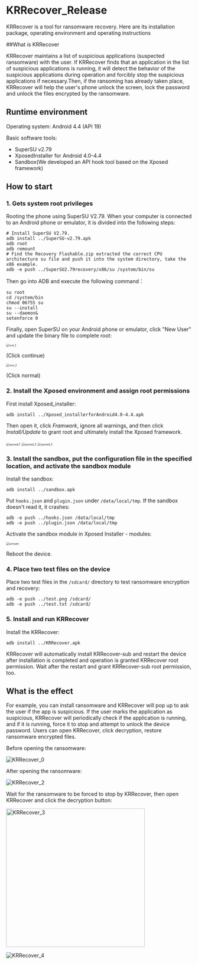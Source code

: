 # KRRecover_Release
KRRecover is a tool for ransomware recovery. Here are its installation package, operating environment and operating instructions

##What is KRRecover

KRRecover maintains a list of suspicious applications (suspected ransomware) with the user. If KRRecover finds that an application in the list of suspicious applications is running, it will detect the behavior of the suspicious applications during operation and forcibly stop the suspicious applications if necessary.Then, if the ransoming has already taken place, KRRecover will help the user's phone unlock the screen, lock the password and unlock the files encrypted by the ransomware.

## Runtime environment

Operating system: Android 4.4 (API 19)

Basic software tools: 

* SuperSU v2.79 
* XposedInstaller for Android 4.0-4.4
* Sandbox(We developed an API hook tool based on the Xposed framework)

## How to start

### 1. Gets system root privileges

Rooting the phone using SuperSU V2.79. When your computer is connected to an Android phone or emulator, it is divided into the following steps:

```shell
# Install SuperSU V2.79.
adb install ../SuperSU-v2.79.apk
adb root
adb remount
# Find the Recovery Flashable.zip extracted the correct CPU architecture su file and push it into the system directory, take the x86 example.
adb -e push ../SuperSU2.79recovery/x86/su /system/bin/su
```

Then go into ADB and execute the following command：

```shell
su root
cd /system/bin
chmod 06755 su
su --install
su --daemon&
setenforce 0
```

Finally, open SuperSU on your Android phone or emulator, click "New User" and update the binary file to complete root:

<img src="https://github.com/FoxyWinner/KRRecover_Release/blob/master/readme_images/root_1.png" alt="root_1" style="zoom:50%;" />

(Click continue)

<img src="https://github.com/FoxyWinner/KRRecover_Release/blob/master/readme_images/root_2.png" alt="root_2" style="zoom:50%;" />

(Click normal)

### 2. Install the Xposed environment and assign root permissions

First install Xposed_installer:

```shell
adb install ../Xposed_installerforAndroid4.0-4.4.apk
```

Then open it, click *Framwork*, ignore all warnings, and then click *Install/Update* to grant root and ultimately install the Xposed framework.

<img src="https://github.com/FoxyWinner/KRRecover_Release/blob/master/readme_images/xposed_1.png" alt="xposed_1" style="zoom:50%;" />

<img src="https://github.com/FoxyWinner/KRRecover_Release/blob/master/readme_images/xposed_2.png" alt="xposed_2" style="zoom:50%;" />

<img src="https://github.com/FoxyWinner/KRRecover_Release/blob/master/readme_images/xposed_3.png" alt="xposed_3" style="zoom:50%;" />

### 3. Install the sandbox, put  the configuration file in the specified location, and activate the sandbox module

Install the sandbox:

```shell
adb install ../sandbox.apk
```

Put `hooks.json` and `plugin.json` under `/data/local/tmp`. If the sandbox doesn't read it, it crashes:

```shell
adb -e push ../hooks.json /data/local/tmp
adb -e push ../plugin.json /data/local/tmp
```

Activate the sandbox module in Xposed Installer - modules:

<img src="https://github.com/FoxyWinner/KRRecover_Release/blob/master/readme_images/activate.png" alt="activate" style="zoom:50%;" />

Reboot the device.

### 4. Place two test files on the device

Place two test files in the `/sdcard/` directory to test ransomware encryption and recovery:

```shell
adb -e push ../test.png /sdcard/
adb -e push ../test.txt /sdcard/
```

### 5. Install and run KRRecover

Install the KRRecover:

```shell
adb install ../KRRecover.apk
```

KRRecover will automatically install KRRecover-sub and restart the device after installation is completed and operation is granted KRRecover root permission. Wait after the restart and grant KRRecover-sub root permission, too.

## What is the effect

For example, you can install ransomware and KRRecover will pop up to ask the user if the app is suspicious. If the user marks the application as suspicious, KRRecover will periodically check if the application is running, and if it is running, force it to stop and attempt to unlock the device password. Users can open KRRecover, click decryption, restore ransomware encrypted files.

Before opening the ransomware:

![KRRecover_0](https://github.com/FoxyWinner/KRRecover_Release/blob/master/readme_images/KRRecover_0.png)

After opening the ransomware:

![KRRecover_2](https://github.com/FoxyWinner/KRRecover_Release/blob/master/readme_images/KRRecover_2.png)

Wait for the ransomware to be forced to stop by KRRecover, then open KRRecover and click the decryption button:

<img src="https://github.com/FoxyWinner/KRRecover_Release/blob/master/readme_images/KRRecover_3.png" alt="KRRecover_3" width="375" />

![KRRecover_4](https://github.com/FoxyWinner/KRRecover_Release/blob/master/readme_images/KRRecover_4.png)

